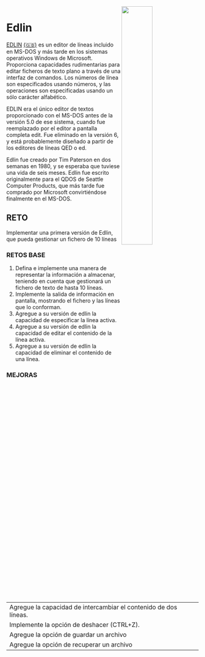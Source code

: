 <img src="https://pbs.twimg.com/media/GCzChW9WUAA9eBd?format=png&name=medium" width="40%" align="right"/>

# Edlin

[EDLIN](https://es.wikipedia.org/wiki/EDLIN) [(🇬🇧)](https://es.wikipedia.org/wiki/EDLIN) es un editor de líneas incluido en MS-DOS y más tarde en los sistemas operativos Windows de Microsoft. Proporciona capacidades rudimentarias para editar ficheros de texto plano a través de una interfaz de comandos. Los números de línea son especificados usando números, y las operaciones son especificadas usando un sólo carácter alfabético.

EDLIN era el único editor de textos proporcionado con el MS-DOS antes de la versión 5.0 de ese sistema, cuando fue reemplazado por el editor a pantalla completa edit. Fue eliminado en la versión 6, y está probablemente diseñado a partir de los editores de líneas QED o ed.

Edlin fue creado por Tim Paterson en dos semanas en 1980, y se esperaba que tuviese una vida de seis meses. Edlin fue escrito originalmente para el QDOS de Seattle Computer Products, que más tarde fue comprado por Microsoft convirtiéndose finalmente en el MS-DOS.

## RETO

Implementar una primera versión de Edlin, que pueda gestionar un fichero de 10 líneas

### RETOS BASE

1. Defina e implemente una manera de representar la información a almacenar, teniendo en cuenta que gestionará un fichero de texto de hasta 10 líneas.
1. Implemente la salida de información en pantalla, mostrando el fichero y las líneas que lo conforman.
1. Agregue a su versión de edlin la capacidad de especificar la línea activa.
1. Agregue a su versión de edlin la capacidad de editar el contenido de la línea activa.
1. Agregue a su versión de edlin la capacidad de eliminar el contenido de una línea.

### MEJORAS

||
|-|
|Agregue la capacidad de intercambiar el contenido de dos líneas.|
|Implemente la opción de deshacer (CTRL+Z).|
|Agregue la opción de guardar un archivo|
|Agregue la opción de recuperar un archivo|
